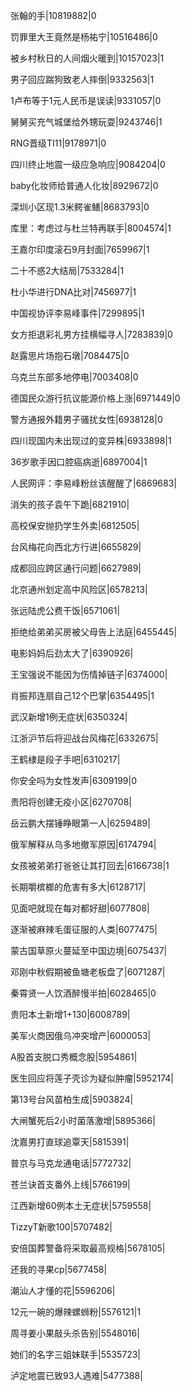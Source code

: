 张翰的手|10819882|0

罚罪里大王竟然是杨祐宁|10516486|0

被乡村秋日的人间烟火暖到|10157023|1

男子回应踹狗致老人摔倒|9332563|1

1卢布等于1元人民币是误读|9331057|0

舅舅买充气城堡给外甥玩耍|9243746|1

RNG晋级TI11|9178971|0

四川终止地震一级应急响应|9084204|0

baby化妆师给普通人化妆|8929672|0

深圳小区现1.3米鳄雀鳝|8683793|0

库里：考虑过与杜兰特再联手|8004574|1

王嘉尔印度滚石9月封面|7659967|1

二十不惑2大结局|7533284|1

杜小华进行DNA比对|7456977|1

中国视协评李易峰事件|7299895|1

女方拒退彩礼男方挂横幅寻人|7283839|0

赵露思片场抱石墩|7084475|0

乌克兰东部多地停电|7003408|0

德国民众游行抗议能源价格上涨|6971449|0

警方通报外籍男子骚扰女性|6938128|0

四川现国内未出现过的变异株|6933898|1

36岁歌手因口腔癌病逝|6897004|1

人民网评：李易峰粉丝该醒醒了|6869683|

消失的孩子袁午下跪|6821910|

高校保安抛扔学生外卖|6812505|

台风梅花向西北方行进|6655829|

成都回应跨区通行问题|6627989|

北京通州划定高中风险区|6578213|

张远陆虎公费干饭|6571061|

拒绝给弟弟买房被父母告上法庭|6455445|

电影妈妈后劲太大了|6390926|

王宝强说不能因为伤情掉链子|6374000|

肖振邦连扇自己12个巴掌|6354495|1

武汉新增1例无症状|6350324|

江浙沪节后将迎战台风梅花|6332675|

王鹤棣是段子手吧|6310217|

你安全吗为女性发声|6309199|0

贵阳将创建无疫小区|6270708|

岳云鹏大摆锤睁眼第一人|6259489|

俄军解释从乌多地撤军原因|6174794|

女孩被弟弟打爸爸让其打回去|6166738|1

长期嚼槟榔的危害有多大|6128717|

见面吧就现在每对都好甜|6077808|

逐渐被麻辣毛蛋征服的人类|6077475|

蒙古国草原火蔓延至中国边境|6075437|

邓刚中秋假期被鱼塘老板盘了|6071287|

秦霄贤一人饮酒醉慢半拍|6028465|0

贵阳本土新增1+130|6008789|

美军火商因俄乌冲突增产|6000053|

A股首支脱口秀概念股|5954861|

医生回应将莲子壳诊为疑似肿瘤|5952174|

第13号台风苗柏生成|5903824|

大闸蟹死后2小时菌落激增|5895366|

沈嘉男打直球追覃天|5815391|

普京与马克龙通电话|5772732|

苍兰诀首支番外上线|5766199|

江西新增60例本土无症状|5759558|

TizzyT新歌100|5707482|

安倍国葬警备将采取最高规格|5678105|

还我的寻果cp|5677458|

潮汕人才懂的花|5596206|

12元一碗的爆辣螺蛳粉|5576121|1

周寻姜小果敲头杀告别|5548016|

她们的名字三姐妹联手|5535723|

泸定地震已致93人遇难|5477388|

